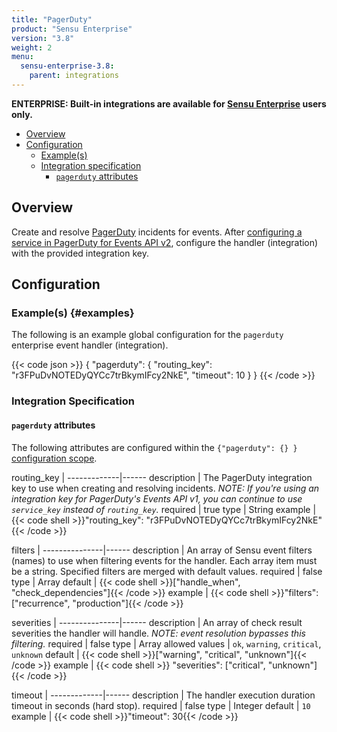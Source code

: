 ```yaml
---
title: "PagerDuty"
product: "Sensu Enterprise"
version: "3.8"
weight: 2
menu:
  sensu-enterprise-3.8:
    parent: integrations
---
```

**ENTERPRISE: Built-in integrations are available for [Sensu Enterprise][1]
users only.**

- [Overview](#overview)
- [Configuration](#configuration)
  - [Example(s)](#examples)
  - [Integration specification](#integration-specification)
    - [`pagerduty` attributes](#pagerduty-attributes)

## Overview

Create and resolve [PagerDuty][2] incidents for events. After [configuring a
service in PagerDuty for Events API v2][3], configure the handler (integration) with the provided
integration key.

## Configuration

### Example(s) {#examples}

The following is an example global configuration for the `pagerduty` enterprise
event handler (integration).

{{< code json >}}
{
  "pagerduty": {
    "routing_key": "r3FPuDvNOTEDyQYCc7trBkymIFcy2NkE",
    "timeout": 10
  }
}
{{< /code >}}

### Integration Specification

#### `pagerduty` attributes

The following attributes are configured within the `{"pagerduty": {} }`
[configuration scope][4].

routing_key  | 
-------------|------
description  | The PagerDuty integration key to use when creating and resolving incidents. _NOTE: If you're using an integration key for PagerDuty's Events API v1, you can continue to use `service_key` instead of `routing_key`._
required     | true
type         | String
example      | {{< code shell >}}"routing_key": "r3FPuDvNOTEDyQYCc7trBkymIFcy2NkE"{{< /code >}}

filters        | 
---------------|------
description    | An array of Sensu event filters (names) to use when filtering events for the handler. Each array item must be a string. Specified filters are merged with default values.
required       | false
type           | Array
default        | {{< code shell >}}["handle_when", "check_dependencies"]{{< /code >}}
example        | {{< code shell >}}"filters": ["recurrence", "production"]{{< /code >}}

severities     | 
---------------|------
description    | An array of check result severities the handler will handle. _NOTE: event resolution bypasses this filtering._
required       | false
type           | Array
allowed values | `ok`, `warning`, `critical`, `unknown`
default        | {{< code shell >}}["warning", "critical", "unknown"]{{< /code >}}
example        | {{< code shell >}} "severities": ["critical", "unknown"]{{< /code >}}

timeout      | 
-------------|------
description  | The handler execution duration timeout in seconds (hard stop).
required     | false
type         | Integer
default      | `10`
example      | {{< code shell >}}"timeout": 30{{< /code >}}

[?]:  #
[1]:  https://support.pagerduty.com/hc/en-us/articles/202830340-Creating-a-Generic-API-Service
[2]:  https://www.pagerduty.com?ref=sensu-enterprise
[3]:  https://support.pagerduty.com/hc/en-us/articles/202830340-Creating-a-Generic-API-Service?ref=sensu-enterprise
[4]:  /sensu-core/1.2/reference/configuration#configuration-scopes
